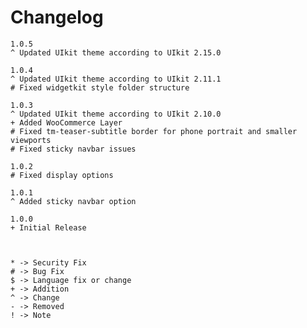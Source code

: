 # Changelog

    1.0.5
    ^ Updated UIkit theme according to UIkit 2.15.0

    1.0.4
    ^ Updated UIkit theme according to UIkit 2.11.1
    # Fixed widgetkit style folder structure

    1.0.3
    ^ Updated UIkit theme according to UIkit 2.10.0
    + Added WooCommerce Layer
    # Fixed tm-teaser-subtitle border for phone portrait and smaller viewports
    # Fixed sticky navbar issues

    1.0.2
    # Fixed display options

    1.0.1
    ^ Added sticky navbar option

	1.0.0
	+ Initial Release



	* -> Security Fix
	# -> Bug Fix
	$ -> Language fix or change
	+ -> Addition
	^ -> Change
	- -> Removed
	! -> Note
